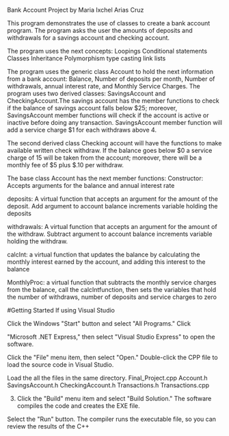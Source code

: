 Bank Account Project by Maria Ixchel Arias Cruz

This program demonstrates the use of classes to create a bank account program. The program asks the user the amounts of deposits and withdrawals for a savings account and checking account.

The program uses the next concepts: Loopings Conditional statements Classes Inheritance Polymorphism type casting link lists

The program uses the generic class Account to hold the next information from a bank account: Balance, Number of deposits per month, Number of withdrawals, annual interest rate, and Monthly Service Charges. The program uses two derived classes: SavingsAccount and CheckingAccount.The savings account has the member functions to check if the balance of savings account falls below $25; moreover, SavingsAccount member functions will check if the account is active or inactive before doing any transaction. SavingsAccount member function will add a service charge $1 for each withdraws above 4.

The second derived class Checking account will have the functions to make available written check withdraw. If the balance goes below $0 a service charge of 15 will be taken from the account; moreover, there will be a monthly fee of $5 plus $.10 per withdraw.

The base class Account has the next member functions: Constructor: Accepts arguments for the balance and annual interest rate

deposits: A virtual function that accepts an argument for the amount of the deposit. Add argument to account balance increments variable holding the deposits

withdrawals: A virtual function that accepts an argument for the amount of the withdraw. Subtract argument to account balance increments variable holding the withdraw.

calcInt: a virtual function that updates the balance by calculating the monthly interest earned by the account, and adding this interest to the balance

MonthlyProc: a virtual function that subtracts the monthly service charges from the balance, call the calcIntfunction, then sets the variables that hold the number of withdraws, number of deposits and service charges to zero

#Getting Started If using Visual Studio

Click the Windows "Start" button and select "All Programs." Click

"Microsoft .NET Express," then select "Visual Studio Express" to open the software.

Click the "File" menu item, then select "Open." Double-click the CPP file to load the source code in Visual Studio.

Load the all the files in the same directory. Final_Project.cpp Account.h SavingsAccount.h CheckingAccount.h Transactions.h Transactions.cpp

3. Click the "Build" menu item and select "Build Solution." The software compiles the code and creates the EXE file.

Select the "Run" button. The compiler runs the executable file, so you can review the results of the C++
